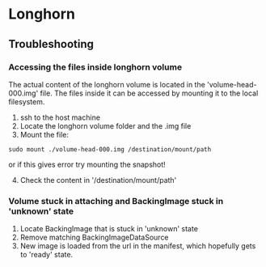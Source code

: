 # Longhorn

## Troubleshooting
### Accessing the files inside longhorn volume

The actual content of the longhorn volume is located in the 'volume-head-000.img' file. The files inside it can be accessed by mounting it to the local filesystem.

1. ssh to the host machine
2. Locate the longhorn volume folder and the .img file
3. Mount the file:
```
sudo mount ./volume-head-000.img /destination/mount/path
```
or if this gives error try mounting the snapshot!

4. Check the content in '/destination/mount/path'

### Volume stuck in attaching and BackingImage stuck in 'unknown' state

1. Locate BackingImage that is stuck in 'unknown' state
2. Remove matching BackingImageDataSource
3. New image is loaded from the url in the manifest, which hopefully gets to 'ready' state.